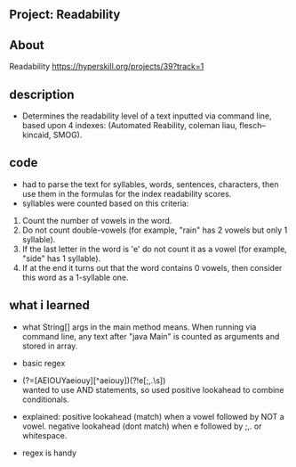 ## Project: Readability


## About

Readability https://hyperskill.org/projects/39?track=1

## description

- Determines the readability level of a text inputted via command line, based upon 4 indexes: (Automated Reability, coleman liau, flesch–kincaid, SMOG). 

## code
- had to parse the text for syllables, words, sentences, characters, then use them in the formulas for the index readability scores. 
- syllables were counted based on this criteria: 

1. Count the number of vowels in the word.
2. Do not count double-vowels (for example, "rain" has 2 vowels but only 1 syllable).
3. If the last letter in the word is 'e' do not count it as a vowel (for example, "side" has 1 syllable).
4. If at the end it turns out that the word contains 0 vowels, then consider this word as a 1-syllable one.

## what i learned
- what String[] args in the main method means. When running via command line, any text after "java Main" is counted as arguments and stored in array.
- basic regex

- (?=[AEIOUYaeiouy][^aeiouy])(?!e[;,.\\s])  
wanted to use AND statements, so used positive lookahead to combine conditionals. 
- explained: positive lookahead (match) when a vowel followed by NOT a vowel. negative lookahead (dont match) when e followed by ;,. or whitespace. 
- regex is handy
